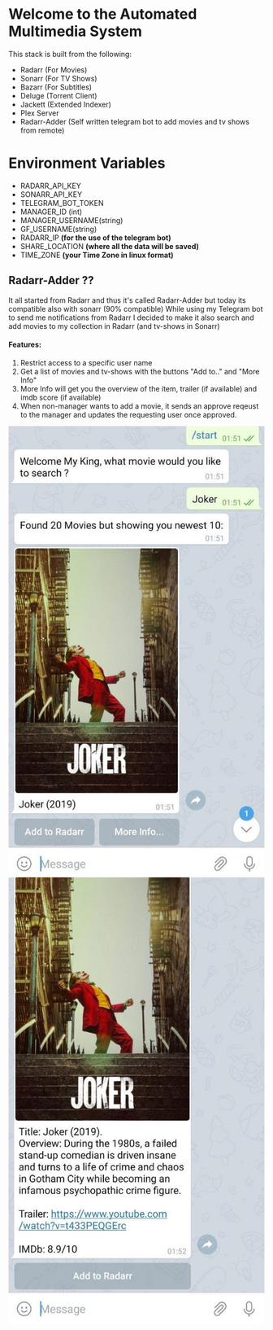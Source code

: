 # Welcome to the Automated Multimedia System
This stack is built from the following:
- Radarr (For Movies)
- Sonarr (For TV Shows)
- Bazarr (For Subtitles)
- Deluge (Torrent Client)
- Jackett (Extended Indexer)
- Plex Server
- Radarr-Adder (Self written telegram bot to add movies and tv shows from remote)

# Environment Variables

- RADARR_API_KEY 
- SONARR_API_KEY
- TELEGRAM_BOT_TOKEN
- MANAGER_ID (int)
- MANAGER_USERNAME(string)
- GF_USERNAME(string)
- RADARR_IP **(for the use of the telegram bot)**
- SHARE_LOCATION **(where all the data will be saved)**
- TIME_ZONE **(your Time Zone in linux format)**

## Radarr-Adder ?? 
It all started from Radarr and thus it's called Radarr-Adder but today its compatible also with sonarr (90% compatible)
While using my Telegram bot to send me notifications from Radarr I decided to make it also search and add movies to my collection in Radarr (and tv-shows in Sonarr)


#### Features:

1.  Restrict access to a specific user name
2.  Get a list of movies and tv-shows with the buttons "Add to.." and "More Info"
3.  More Info will get you the overview of the item, trailer (if available) and imdb score (if available)
4.  When non-manager wants to add a movie, it sends an approve reqeust to the manager and updates the requesting user once approved.

![Screenshot1](https://github.com/dFurman/radarr-adder/raw/master/screenshots/1.jpg)
![Screenshot2](https://github.com/dFurman/radarr-adder/raw/master/screenshots/2.jpg)
